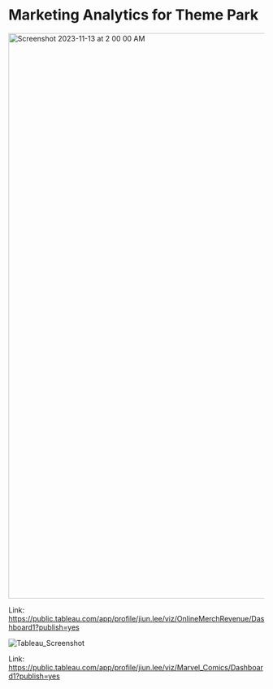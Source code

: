 # Marketing Analytics for Theme Park


<img width="1112" alt="Screenshot 2023-11-13 at 2 00 00 AM" src="https://github.com/lizzie86/Data_Analysis_Project/assets/111255164/d1501da0-6aab-4671-af2f-138d2dfd0c34">

Link: https://public.tableau.com/app/profile/jiun.lee/viz/OnlineMerchRevenue/Dashboard1?publish=yes



![Tableau_Screenshot](https://github.com/lizzie86/Data_Analysis_Project/assets/111255164/402d2f11-071e-42b4-b0c1-eb839fbf85b0)

Link: https://public.tableau.com/app/profile/jiun.lee/viz/Marvel_Comics/Dashboard1?publish=yes

